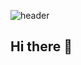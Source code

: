 ![header](https://capsule-render.vercel.app/api?type=transparent&color=gradient&height=150&section=header&text=Hi%20there&#x1F44B)

## Hi there 👋

<!--
**Pachyhead/Pachyhead** is a ✨ _special_ ✨ repository because its `README.md` (this file) appears on your GitHub profile.

Here are some ideas to get you started:

- 🔭 I’m currently working on ...
- 🌱 I’m currently learning ...
- 👯 I’m looking to collaborate on ...
- 🤔 I’m looking for help with ...
- 💬 Ask me about ...
- 📫 How to reach me: ...
- 😄 Pronouns: ...
- ⚡ Fun fact: ...
-->
